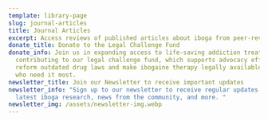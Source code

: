 ```yaml
---
template: library-page
slug: journal-articles
title: Journal Articles
excerpt: Access reviews of published articles about iboga from peer-reviewed journals
donate_title: Donate to the Legal Challenge Fund
donate_info: Join us in expanding access to life-saving addiction treatment by
  contributing to our legal challenge fund, which supports advocacy efforts to
  reform outdated drug laws and make ibogaine therapy legally available to those
  who need it most.
newsletter_title: Join our Newsletter to receive important updates
newsletter_info: "Sign up to our newsletter to receive regular updates about the
  latest iboga research, news from the community, and more. "
newsletter_img: /assets/newsletter-img.webp
---
```

